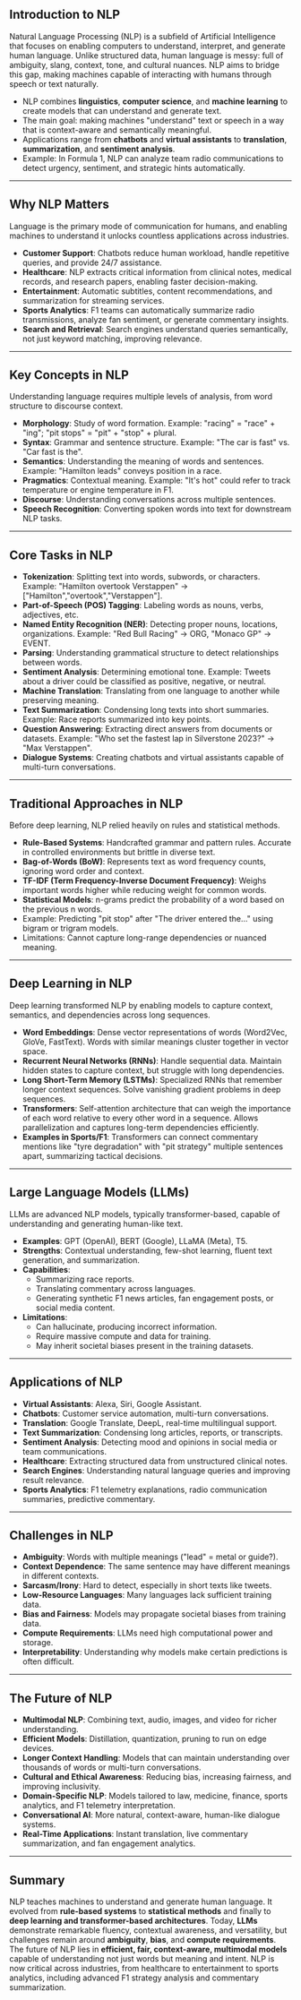 ## Introduction to NLP

Natural Language Processing (NLP) is a subfield of Artificial Intelligence that focuses on enabling computers to understand, interpret, and generate human language. Unlike structured data, human language is messy: full of ambiguity, slang, context, tone, and cultural nuances. NLP aims to bridge this gap, making machines capable of interacting with humans through speech or text naturally.  

- NLP combines **linguistics**, **computer science**, and **machine learning** to create models that can understand and generate text.
- The main goal: making machines "understand" text or speech in a way that is context-aware and semantically meaningful.
- Applications range from **chatbots** and **virtual assistants** to **translation**, **summarization**, and **sentiment analysis**.
- Example: In Formula 1, NLP can analyze team radio communications to detect urgency, sentiment, and strategic hints automatically.
---
## Why NLP Matters

Language is the primary mode of communication for humans, and enabling machines to understand it unlocks countless applications across industries.  

- **Customer Support**: Chatbots reduce human workload, handle repetitive queries, and provide 24/7 assistance.
- **Healthcare**: NLP extracts critical information from clinical notes, medical records, and research papers, enabling faster decision-making.
- **Entertainment**: Automatic subtitles, content recommendations, and summarization for streaming services.
- **Sports Analytics**: F1 teams can automatically summarize radio transmissions, analyze fan sentiment, or generate commentary insights.
- **Search and Retrieval**: Search engines understand queries semantically, not just keyword matching, improving relevance.
---
## Key Concepts in NLP

Understanding language requires multiple levels of analysis, from word structure to discourse context.  

- **Morphology**: Study of word formation. Example: "racing" = "race" + "ing"; "pit stops" = "pit" + "stop" + plural.
- **Syntax**: Grammar and sentence structure. Example: "The car is fast" vs. "Car fast is the".
- **Semantics**: Understanding the meaning of words and sentences. Example: "Hamilton leads" conveys position in a race.
- **Pragmatics**: Contextual meaning. Example: "It's hot" could refer to track temperature or engine temperature in F1.
- **Discourse**: Understanding conversations across multiple sentences.
- **Speech Recognition**: Converting spoken words into text for downstream NLP tasks.
---
## Core Tasks in NLP

- **Tokenization**: Splitting text into words, subwords, or characters. Example: "Hamilton overtook Verstappen" → ["Hamilton","overtook","Verstappen"].
- **Part-of-Speech (POS) Tagging**: Labeling words as nouns, verbs, adjectives, etc.
- **Named Entity Recognition (NER)**: Detecting proper nouns, locations, organizations. Example: "Red Bull Racing" → ORG, "Monaco GP" → EVENT.
- **Parsing**: Understanding grammatical structure to detect relationships between words.
- **Sentiment Analysis**: Determining emotional tone. Example: Tweets about a driver could be classified as positive, negative, or neutral.
- **Machine Translation**: Translating from one language to another while preserving meaning.
- **Text Summarization**: Condensing long texts into short summaries. Example: Race reports summarized into key points.
- **Question Answering**: Extracting direct answers from documents or datasets. Example: "Who set the fastest lap in Silverstone 2023?" → "Max Verstappen".
- **Dialogue Systems**: Creating chatbots and virtual assistants capable of multi-turn conversations.
---
## Traditional Approaches in NLP

Before deep learning, NLP relied heavily on rules and statistical methods.

- **Rule-Based Systems**: Handcrafted grammar and pattern rules. Accurate in controlled environments but brittle in diverse text.
- **Bag-of-Words (BoW)**: Represents text as word frequency counts, ignoring word order and context.
- **TF-IDF (Term Frequency-Inverse Document Frequency)**: Weighs important words higher while reducing weight for common words.
- **Statistical Models**: n-grams predict the probability of a word based on the previous n words.  
- Example: Predicting "pit stop" after "The driver entered the..." using bigram or trigram models.
- Limitations: Cannot capture long-range dependencies or nuanced meaning.
---
## Deep Learning in NLP

Deep learning transformed NLP by enabling models to capture context, semantics, and dependencies across long sequences.  

- **Word Embeddings**: Dense vector representations of words (Word2Vec, GloVe, FastText). Words with similar meanings cluster together in vector space.  
- **Recurrent Neural Networks (RNNs)**: Handle sequential data. Maintain hidden states to capture context, but struggle with long dependencies.  
- **Long Short-Term Memory (LSTMs)**: Specialized RNNs that remember longer context sequences. Solve vanishing gradient problems in deep sequences.  
- **Transformers**: Self-attention architecture that can weigh the importance of each word relative to every other word in a sequence. Allows parallelization and captures long-term dependencies efficiently.  
- **Examples in Sports/F1**: Transformers can connect commentary mentions like "tyre degradation" with "pit strategy" multiple sentences apart, summarizing tactical decisions.
---
## Large Language Models (LLMs)

LLMs are advanced NLP models, typically transformer-based, capable of understanding and generating human-like text.

- **Examples**: GPT (OpenAI), BERT (Google), LLaMA (Meta), T5.
- **Strengths**: Contextual understanding, few-shot learning, fluent text generation, and summarization.
- **Capabilities**:
  - Summarizing race reports.
  - Translating commentary across languages.
  - Generating synthetic F1 news articles, fan engagement posts, or social media content.
- **Limitations**:
  - Can hallucinate, producing incorrect information.
  - Require massive compute and data for training.
  - May inherit societal biases present in the training datasets.
---
## Applications of NLP

- **Virtual Assistants**: Alexa, Siri, Google Assistant.
- **Chatbots**: Customer service automation, multi-turn conversations.
- **Translation**: Google Translate, DeepL, real-time multilingual support.
- **Text Summarization**: Condensing long articles, reports, or transcripts.
- **Sentiment Analysis**: Detecting mood and opinions in social media or team communications.
- **Healthcare**: Extracting structured data from unstructured clinical notes.
- **Search Engines**: Understanding natural language queries and improving result relevance.
- **Sports Analytics**: F1 telemetry explanations, radio communication summaries, predictive commentary.
---
## Challenges in NLP

- **Ambiguity**: Words with multiple meanings ("lead" = metal or guide?).
- **Context Dependence**: The same sentence may have different meanings in different contexts.
- **Sarcasm/Irony**: Hard to detect, especially in short texts like tweets.
- **Low-Resource Languages**: Many languages lack sufficient training data.
- **Bias and Fairness**: Models may propagate societal biases from training data.
- **Compute Requirements**: LLMs need high computational power and storage.
- **Interpretability**: Understanding why models make certain predictions is often difficult.
---
## The Future of NLP

- **Multimodal NLP**: Combining text, audio, images, and video for richer understanding.
- **Efficient Models**: Distillation, quantization, pruning to run on edge devices.
- **Longer Context Handling**: Models that can maintain understanding over thousands of words or multi-turn conversations.
- **Cultural and Ethical Awareness**: Reducing bias, increasing fairness, and improving inclusivity.
- **Domain-Specific NLP**: Models tailored to law, medicine, finance, sports analytics, and F1 telemetry interpretation.
- **Conversational AI**: More natural, context-aware, human-like dialogue systems.
- **Real-Time Applications**: Instant translation, live commentary summarization, and fan engagement analytics.
---
## Summary

NLP teaches machines to understand and generate human language. It evolved from **rule-based systems** to **statistical methods** and finally to **deep learning and transformer-based architectures**. Today, **LLMs** demonstrate remarkable fluency, contextual awareness, and versatility, but challenges remain around **ambiguity**, **bias**, and **compute requirements**. The future of NLP lies in **efficient, fair, context-aware, multimodal models** capable of understanding not just words but meaning and intent. NLP is now critical across industries, from healthcare to entertainment to sports analytics, including advanced F1 strategy analysis and commentary summarization.
